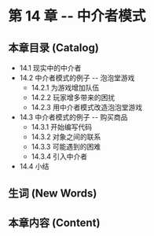 # 第 14 章 -- 中介者模式

## 本章目录 (Catalog)
- 14.1 现实中的中介者 
- 14.2 中介者模式的例子 -- 泡泡堂游戏
    + 14.2.1 为游戏增加队伍
    + 14.2.2 玩家增多带来的困扰
    + 14.2.3 用中介者模式改造泡泡堂游戏
- 14.3 中介者模式的例子 -- 购买商品
    + 14.3.1 开始编写代码
    + 14.3.2 对象之间的联系
    + 14.3.3 可能遇到的困难
    + 14.3.4 引入中介者
- 14.4 小结


## 生词 (New Words)



## 本章内容 (Content)